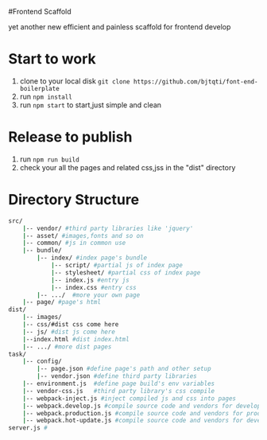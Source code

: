 #Frontend Scaffold

yet another new efficient and painless scaffold for frontend develop

Start to work
===

1. clone to your local disk `git clone https://github.com/bjtqti/font-end-boilerplate`
2. run `npm install`
3. run `npm start` to start,just simple and clean

Release to publish
===

1. run `npm run build`
2. check your all the pages and related css,jss in the "dist" directory

Directory Structure
===

```sh
src/
    |-- vendor/ #third party libraries like 'jquery'
    |-- asset/ #images,fonts and so on
    |-- common/ #js in common use
    |-- bundle/
        |-- index/ #index page's bundle
            |-- script/ #partial js of index page
            |-- stylesheet/ #partial css of index page
            |-- index.js #entry js
            |-- index.css #entry css
        |-- .../  #more your own page
    |-- page/ #page's html
dist/
    |-- images/
    |-- css/#dist css come here
    |-- js/ #dist js come here
    |--index.html #dist index.html
    |-- .../ #more dist pages
task/
    |-- config/
        |-- page.json #define page's path and other setup
        |-- vendor.json #define third party libraries
    |-- environment.js  #define page build's env variables
    |-- vendor-css.js   #third party library's css compile
    |-- webpack-inject.js #inject compiled js and css into pages
    |-- webpack.develop.js #compile source code and vendors for develop
    |-- webpack.production.js #compile source code and vendors for production
    |-- webpack.hot-update.js #compile source code and vendors for develop in HMR
server.js # 
```

